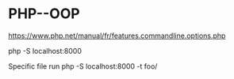 # PHP--OOP


https://www.php.net/manual/fr/features.commandline.options.php

php -S localhost:8000


Specific file run
php -S localhost:8000 -t foo/